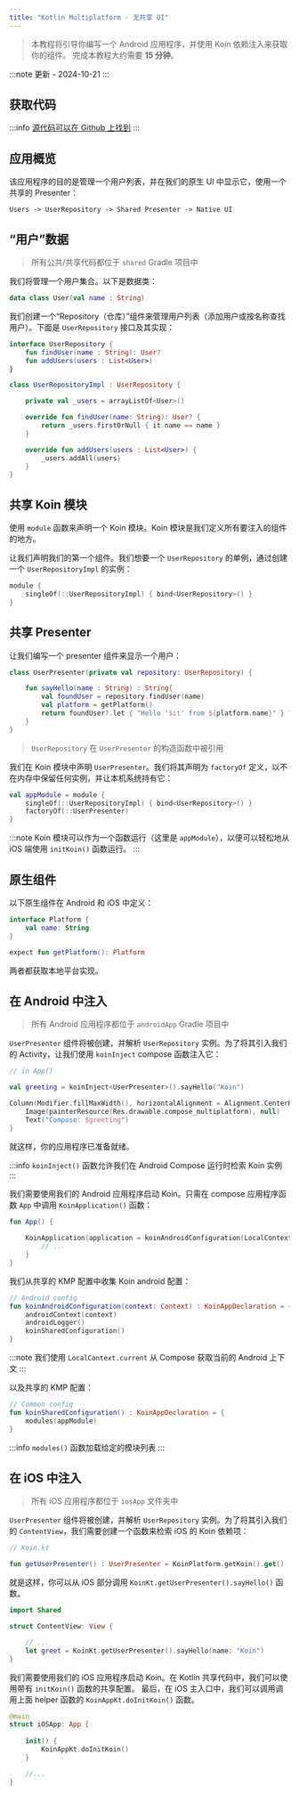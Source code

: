 ```yaml
---
title: "Kotlin Multiplatform - 无共享 UI"
---
```

> 本教程将引导你编写一个 Android 应用程序，并使用 Koin 依赖注入来获取你的组件。
> 完成本教程大约需要 __15 分钟__。

:::note
更新 - 2024-10-21
:::

## 获取代码

:::info
[源代码可以在 Github 上找到](https://github.com/InsertKoinIO/koin-getting-started/tree/main/KotlinMultiplatform)
:::

## 应用概览

该应用程序的目的是管理一个用户列表，并在我们的原生 UI 中显示它，使用一个共享的 Presenter：

`Users -> UserRepository -> Shared Presenter -> Native UI`

## “用户”数据

> 所有公共/共享代码都位于 `shared` Gradle 项目中

我们将管理一个用户集合。以下是数据类：

```kotlin
data class User(val name : String)
```

我们创建一个“Repository（仓库）”组件来管理用户列表（添加用户或按名称查找用户）。下面是 `UserRepository` 接口及其实现：

```kotlin
interface UserRepository {
    fun findUser(name : String): User?
    fun addUsers(users : List<User>)
}

class UserRepositoryImpl : UserRepository {

    private val _users = arrayListOf<User>()

    override fun findUser(name: String): User? {
        return _users.firstOrNull { it.name == name }
    }

    override fun addUsers(users : List<User>) {
        _users.addAll(users)
    }
}
```

## 共享 Koin 模块

使用 `module` 函数来声明一个 Koin 模块。Koin 模块是我们定义所有要注入的组件的地方。

让我们声明我们的第一个组件。我们想要一个 `UserRepository` 的单例，通过创建一个 `UserRepositoryImpl` 的实例：

```kotlin
module {
    singleOf(::UserRepositoryImpl) { bind<UserRepository>() }
}
```

## 共享 Presenter

让我们编写一个 presenter 组件来显示一个用户：

```kotlin
class UserPresenter(private val repository: UserRepository) {

    fun sayHello(name : String) : String{
        val foundUser = repository.findUser(name)
        val platform = getPlatform()
        return foundUser?.let { "Hello '$it' from ${platform.name}" } ?: "User '$name' not found!"
    }
}
```

> `UserRepository` 在 `UserPresenter` 的构造函数中被引用

我们在 Koin 模块中声明 `UserPresenter`。我们将其声明为 `factoryOf` 定义，以不在内存中保留任何实例，并让本机系统持有它：

```kotlin
val appModule = module {
    singleOf(::UserRepositoryImpl) { bind<UserRepository>() }
    factoryOf(::UserPresenter)
}
```

:::note
Koin 模块可以作为一个函数运行（这里是 `appModule`），以便可以轻松地从 iOS 端使用 `initKoin()` 函数运行。
:::

## 原生组件

以下原生组件在 Android 和 iOS 中定义：

```kotlin
interface Platform {
    val name: String
}

expect fun getPlatform(): Platform
```

两者都获取本地平台实现。

## 在 Android 中注入

> 所有 Android 应用程序都位于 `androidApp` Gradle 项目中

`UserPresenter` 组件将被创建，并解析 `UserRepository` 实例。为了将其引入我们的 Activity，让我们使用 `koinInject` compose 函数注入它：

```kotlin
// in App()

val greeting = koinInject<UserPresenter>().sayHello("Koin")

Column(Modifier.fillMaxWidth(), horizontalAlignment = Alignment.CenterHorizontally) {
    Image(painterResource(Res.drawable.compose_multiplatform), null)
    Text("Compose: $greeting")
}
```

就这样，你的应用程序已准备就绪。

:::info
`koinInject()` 函数允许我们在 Android Compose 运行时检索 Koin 实例
:::

我们需要使用我们的 Android 应用程序启动 Koin。只需在 compose 应用程序函数 `App` 中调用 `KoinApplication()` 函数：

```kotlin
fun App() {
    
    KoinApplication(application = koinAndroidConfiguration(LocalContext.current)){
        // ...
    }
}
```

我们从共享的 KMP 配置中收集 Koin android 配置：

```kotlin
// Android config
fun koinAndroidConfiguration(context: Context) : KoinAppDeclaration = {
    androidContext(context)
    androidLogger()
    koinSharedConfiguration()
}
```

:::note
我们使用 `LocalContext.current` 从 Compose 获取当前的 Android 上下文
:::

以及共享的 KMP 配置：

```kotlin
// Common config
fun koinSharedConfiguration() : KoinAppDeclaration = {
    modules(appModule)
}
```

:::info
`modules()` 函数加载给定的模块列表
:::

## 在 iOS 中注入

> 所有 iOS 应用程序都位于 `iosApp` 文件夹中

`UserPresenter` 组件将被创建，并解析 `UserRepository` 实例。为了将其引入我们的 `ContentView`，我们需要创建一个函数来检索 iOS 的 Koin 依赖项：

```kotlin
// Koin.kt

fun getUserPresenter() : UserPresenter = KoinPlatform.getKoin().get()
```

就是这样，你可以从 iOS 部分调用 `KoinKt.getUserPresenter().sayHello()` 函数。

```swift
import Shared

struct ContentView: View {

    // ...
    let greet = KoinKt.getUserPresenter().sayHello(name: "Koin")
}
```

我们需要使用我们的 iOS 应用程序启动 Koin。在 Kotlin 共享代码中，我们可以使用带有 `initKoin()` 函数的共享配置。
最后，在 iOS 主入口中，我们可以调用调用上面 helper 函数的 `KoinAppKt.doInitKoin()` 函数。

```swift
@main
struct iOSApp: App {
    
    init() {
        KoinAppKt.doInitKoin()
    }

    //...
}
```